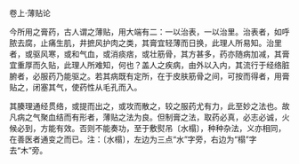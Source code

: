 卷上·薄贴论

今所用之膏药，古人谓之薄贴，用大端有二：一以治表，一以治里。治表者，如呼脓去腐，止痛生肌，井摭风护肉之类，其膏宜轻薄而日换，此理人所易知。治里者，或驱风寒，或和气血，或消痰痞，或壮筋骨，其方甚多，药亦随病加减，其膏宜重厚而久贴，此理人所难知，何也？盖人之疾病，由外以入内，其流行于经络脏腑者，必服药乃能驱之。若其病既有定所，在于皮肤筋骨之间，可按而得者，用膏贴之，闭塞其气，使药性从毛孔而入。

其腠理通经贯络，或提而出之，或攻而散之，较之服药尤有力，此至妙之法也。故凡病之气聚血结而有形者，薄贴之法为良。但制膏之法，取药必真，必志必诚，火候必到，方能有效。否则不能奏功，至于敷熨吊〔水榻〕，种种杂法，义亦相同，在善医者通变之而已。注：〔水榻〕，左边为三点“水”字旁，右边为“榻”字去“木”旁。

